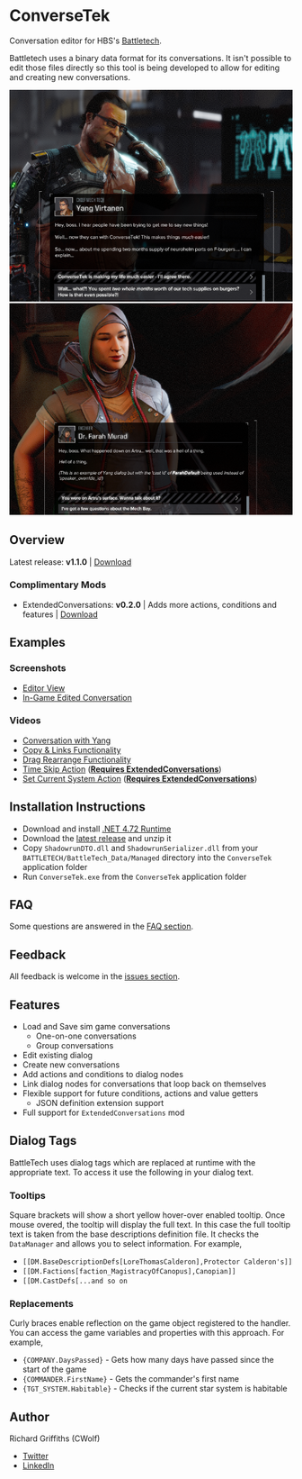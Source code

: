 # ConverseTek

Conversation editor for HBS's [Battletech](http://battletechgame.com/).

Battletech uses a binary data format for its conversations. It isn't possible to edit those files directly so this tool is being developed to allow for editing and creating new conversations.

![Example Conversation Edit](./docs/images/conversetek-example.png)
![Example Speaker Override](./docs/images/conversetek-example-speaker-override.png)

## Overview

Latest release: **v1.1.0** | [Download](https://github.com/CWolfs/ConverseTek/releases/tag/v1.1.0)

### Complimentary Mods

* ExtendedConversations: **v0.2.0** | Adds more actions, conditions and features | [Download](https://github.com/CWolfs/ExtendedConversations/releases/tag/v0.2.0)

## Examples

### Screenshots

* [Editor View](https://raw.githubusercontent.com/CWolfs/ConverseTek/develop/docs/images/1.0.0/conversetek-example.png)
* [In-Game Edited Conversation](https://raw.githubusercontent.com/CWolfs/ConverseTek/develop/docs/images/conversetek-example.png)

### Videos

* [Conversation with Yang](https://www.youtube.com/watch?v=JcjByWyr1lM)
* [Copy & Links Functionality](https://www.youtube.com/watch?v=P9sbtz019ws)
* [Drag Rearrange Functionality](https://www.youtube.com/watch?v=9Y4xSxJRO_s)
* [Time Skip Action](https://www.youtube.com/watch?v=Y7Wzd2NElTE) ([__Requires ExtendedConversations__](https://github.com/CWolfs/ExtendedConversations))
* [Set Current System Action](https://www.youtube.com/watch?v=3za9qaGPwO4) ([__Requires ExtendedConversations__](https://github.com/CWolfs/ExtendedConversations))

## Installation Instructions

* Download and install [.NET 4.72 Runtime](https://www.microsoft.com/net/download/thank-you/net472)
* Download the [latest release](https://github.com/CWolfs/ConverseTek/releases/) and unzip it
* Copy `ShadowrunDTO.dll` and `ShadowrunSerializer.dll` from your `BATTLETECH/BattleTech_Data/Managed` directory into the `ConverseTek` application folder
* Run `ConverseTek.exe` from the `ConverseTek` application folder

## FAQ

Some questions are answered in the [FAQ section](https://github.com/CWolfs/ConverseTek/blob/master/docs/faq.md).

## Feedback

All feedback is welcome in the [issues section](https://github.com/CWolfs/ConverseTek/issues).

## Features

* Load and Save sim game conversations
  * One-on-one conversations
  * Group conversations
* Edit existing dialog
* Create new conversations
* Add actions and conditions to dialog nodes
* Link dialog nodes for conversations that loop back on themselves
* Flexible support for future conditions, actions and value getters
  * JSON definition extension support
* Full support for `ExtendedConversations` mod


## Dialog Tags

BattleTech uses dialog tags which are replaced at runtime with the appropriate text. To access it use the following in your dialog text.

### Tooltips

Square brackets will show a short yellow hover-over enabled tooltip. Once mouse overed, the tooltip will display the full text. In this case the full tooltip text is taken from the base descriptions definition file. It checks the `DataManager` and allows you to select information. For example,

* `[[DM.BaseDescriptionDefs[LoreThomasCalderon],Protector Calderon's]]` 
* `[[DM.Factions[faction_MagistracyOfCanopus],Canopian]]`
* `[[DM.CastDefs[...and so on`

### Replacements

Curly braces enable reflection on the game object registered to the handler. You can access the game variables and properties with this approach. For example,

* `{COMPANY.DaysPassed}` - Gets how many days have passed since the start of the game
* `{COMMANDER.FirstName}` - Gets the commander's first name
* `{TGT_SYSTEM.Habitable}` - Checks if the current star system is habitable

## Author

Richard Griffiths (CWolf)
  * [Twitter](https://twitter.com/CWolf)
  * [LinkedIn](https://www.linkedin.com/in/richard-griffiths-436b7a19/)